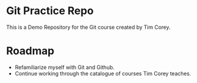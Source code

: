 # Git Practice Repo
This is a Demo Repository for the Git course created by Tim Corey.

# Roadmap
* Refamiliarize myself with Git and Github.
* Continue working through the catalogue of courses Tim Corey teaches.
